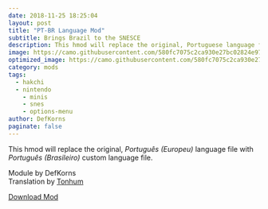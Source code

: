 ```yaml
---
date: 2018-11-25 18:25:04
layout: post
title: "PT-BR Language Mod"
subtitle: Brings Brazil to the SNESCE
description: This hmod will replace the original, Portuguese language file with Brazilian custom language file.
image: https://camo.githubusercontent.com/580fc7075c2ca930e27bc02824e97aeb87cacd0f/68747470733a2f2f692e696d6775722e636f6d2f6f547a5059484e2e706e67
optimized_image: https://camo.githubusercontent.com/580fc7075c2ca930e27bc02824e97aeb87cacd0f/68747470733a2f2f692e696d6775722e636f6d2f6f547a5059484e2e706e67
category: mods
tags:
  - hakchi
  - nintendo
	- minis
	- snes
	- options-menu
author: DefKorns
paginate: false
---
```


This hmod will replace the original, *Português (Europeu)* language file with *Português (Brasileiro)* custom language file.

Module by DefKorns<br>
Translation by [Tonhum](https://www.reddit.com/user/Tonhum)

<div class="download-section">
<a href="https://github.com/DefKorns/SNES_pt_BR/releases/latest/download/SNES_pt_BR.hmod" class="btn btn-darkred" role="button">Download Mod</a>
</div>


